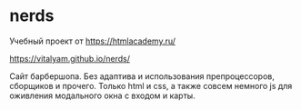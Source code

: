# nerds

Учебный проект от https://htmlacademy.ru/

https://vitalyam.github.io/nerds/

Сайт барбершопа. Без адаптива и использования препроцессоров, сборщиков и прочего. Только html и css, а также совсем немного js для оживления модального окна с входом и карты.
